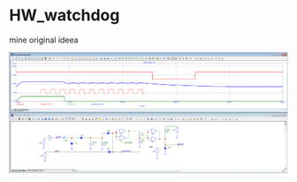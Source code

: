 # HW_watchdog
mine original ideea 

![schematic + signals](https://github.com/tehniq3/HW_watchdog/blob/main/HW_watchdog_for_RPi_Pico_W_simulation_MicroCap_by_NicuFLORICA.png)
